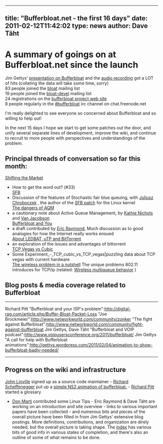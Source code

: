 
---
title: "Bufferbloat.net - the first 16 days"
date: 2011-02-12T11:42:02
type: news
author: Dave Täht
---
A summary of goings on at Bufferbloat.net since the launch
==========================================================

Jim Gettys' [presentation on
Bufferbloat](http://mirrors.bufferbloat.net/Talks/BellLabs01192011/) and
the [audio
recording](http://mirrors.bufferbloat.net/Talks/BellLabs01192011/murray_hill01192011_Bufferbloat_Talk_Edited_For_brevity.mp3)
got a LOT of hits (collating the data will take some time, sorry)\
83 people joined the
[bloat](https://lists.bufferbloat.net/listinfo/bloat) mailing list\
19 people joined the
[bloat-devel](https://lists.bufferbloat.net/listinfo/bloat-devel)
mailing list\
24 registrations on the [bufferbloat project web
site](http://www.bufferbloat.net/projects/bloat)\
8 people regularly in the
[\#bufferbloat](irc://chat.freenode.net#bufferbloat) irc channel on
chat.freenode.net

I'm really delighted to see everyone so concerned about Bufferbloat and
so willing to help out!

In the next 15 days I hope we start to get some patches out the door,
and unify several separate lines of development, improve the wiki, and
continue to recruit to more people with perspectives and understandings
of the problem.

Principal threads of conversation so far this month:
----------------------------------------------------

[Shifting the
Market](https://lists.bufferbloat.net/pipermail/bloat/2011-February/000066.html)
- How to get the word out? (\#33)\
[SFB](https://lists.bufferbloat.net/pipermail/bloat/2011-February/000026.html)
- Discussion of the features of Stochastic fair blue queuing, with
[Juliusz Chroboczek](http://www.pps.jussieu.fr/~jch/) , the author of
the [SFB patch](http://www.pps.jussieu.fr/~jch/software/sfb/) for the
Linux kernel\
[The dangers of
AQM](https://lists.bufferbloat.net/pipermail/bloat/2011-February/000108.html)
- a cautionary note about Active Queue Management, by [Kathie
Nichols](http://www.pollere.net/about.html) and [Van
Jacobson](http://en.wikipedia.org/wiki/Van_Jacobson)\
[Bufferbloat and
You](https://lists.bufferbloat.net/pipermail/bloat/2011-February/000050.html)
- a draft contributed by [Eric
Raymond](http://en.wikipedia.org/wiki/Eric_Raymond), Much discussion as
to good analogies for how the Internet really works ensued\
[About LEDBAT, µTP and
BitTorrent](https://lists.bufferbloat.net/pipermail/bloat/2011-February/000025.html)
- an exploration of the issues and advantages of bittorrent\
[TCP Vegas vs
Cubic](https://lists.bufferbloat.net/pipermail/bloat/2011-February/000016.html)
- Some <link>Experiment\_-\_TCP\_cubic\_vs\_TCP\_vegas|puzzling data
about TCP vegas</link> with current hardware\
[The wireless problem in a
nutshell](https://lists.bufferbloat.net/pipermail/bloat/2011-February/000068.html)
The unique problems 802.11 introduces for TCP/ip (related: [Wireless
multiqueue
behavior](https://lists.bufferbloat.net/pipermail/bloat/2011-February/000118.html)
)

Blog posts & media coverage related to Bufferbloat
--------------------------------------------------

  --------------------------------------------------------------- ----------------------------------------------------------------------------------------------------------------------------------
  Richard Pitt                                                    "Bufferbloat and your ISP's problem":http://digital-rag.com/article.php/Buffer-Bloat-Packet-Loss
  "Joe Brockmeier":http://www.networkworld.com/community/zonker   "The fight against Bufferbloat":http://www.networkworld.com/community/fight-against-bufferbloat
  Jim Gettys, Dave Täht                                           "Bufferbloat and VOIP podcast":http://www.voipusersconference.org/2011/bufferbloat/
  Jim Gettys                                                      "A call for help with Bufferbloat animations":http://gettys.wordpress.com/2011/02/04/animation-to-show-bufferbloat-badly-needed/
  --------------------------------------------------------------- ----------------------------------------------------------------------------------------------------------------------------------

Progress on the wiki and infrastructure
---------------------------------------

[John Linville](http://www.tuxdriver.com/index.html) signed up as a
source code maintainer - [Richard
Scheffenegger](http://tools.ietf.org/html/draft-scheffenegger-tcpm-sack-loss-recovery-00)
put up a [simple NS2 animation of
bufferbloat.](http://www.bufferbloat.net/attachments/15/nam00000.avi) -
[Richard Pitt](http://digital-rag.com/) started a <link>glossary</link>
- [Don Marti](http://zgp.org/~dmarti/) contributed some <link>Linux
Tips</link> - Eric Raymond & Dave Täht are working on an introduction
and site overview - links to various important <link>papers</link> have
been collected - and numerous bits and pieces of the overall picture
have been filled in from Jim Gettys' extensive blog postings. More
definitions, contributions, and organization are direly needed, but the
overall picture is taking shape. The
[index](http://www.bufferbloat.net/projects/bloat/wiki/index) has
various bits of good info in various states of completion, and there's
also an <link>outline</link> of some of what remains to be done.
